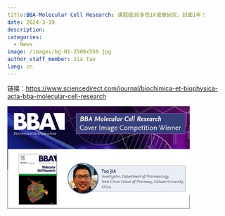 ```yaml
---
title:BBA-Molecular Cell Research: 课题组3D多色IF成像研究，封面1年！
date: 2024-3-19
description: 
categories:
  - News
image: /images/bg-01-2500x550.jpg
author_staff_member: Jia Tao
lang: cn
---
```


链接：https://www.sciencedirect.com/journal/biochimica-et-biophysica-acta-bba-molecular-cell-research

![](/images/0319.jpg)
